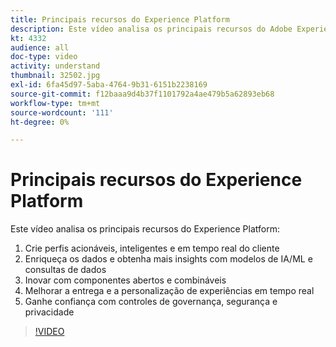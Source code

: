 ```yaml
---
title: Principais recursos do Experience Platform
description: Este vídeo analisa os principais recursos do Adobe Experience Platform&mdash;Criar perfis acionáveis, inteligentes e em tempo real do cliente; Enriquecer dados e obter mais insights com modelos de IA/ML e consultas de dados; Inovar com componentes abertos e combináveis; Aprimorar a entrega e a personalização de experiências em tempo real; e Ganhar confiança com controles de governança, segurança e privacidade.
kt: 4332
audience: all
doc-type: video
activity: understand
thumbnail: 32502.jpg
exl-id: 6fa45d97-5aba-4764-9b31-6151b2238169
source-git-commit: f12baaa9d4b37f1101792a4ae479b5a62893eb68
workflow-type: tm+mt
source-wordcount: '111'
ht-degree: 0%

---
```


# Principais recursos do Experience Platform

Este vídeo analisa os principais recursos do Experience Platform:

1. Crie perfis acionáveis, inteligentes e em tempo real do cliente
1. Enriqueça os dados e obtenha mais insights com modelos de IA/ML e consultas de dados
1. Inovar com componentes abertos e combináveis
1. Melhorar a entrega e a personalização de experiências em tempo real
1. Ganhe confiança com controles de governança, segurança e privacidade

>[!VIDEO](https://video.tv.adobe.com/v/3428511?quality=12&learn=on&captions=por_br)
